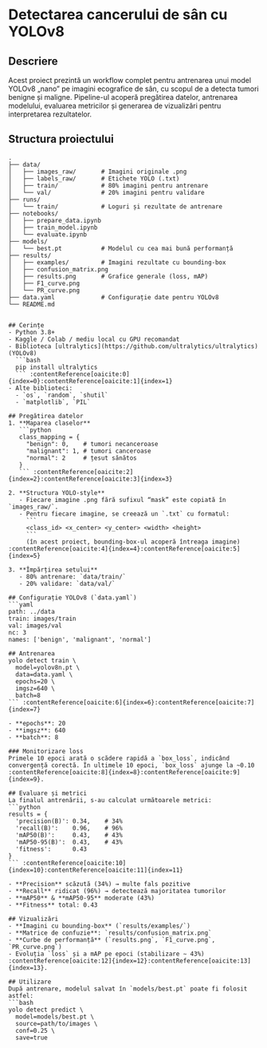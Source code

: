 # Detectarea cancerului de sân cu YOLOv8

## Descriere
Acest proiect prezintă un workflow complet pentru antrenarea unui model YOLOv8 „nano” pe imagini ecografice de sân, cu scopul de a detecta tumori benigne și maligne. Pipeline-ul acoperă pregătirea datelor, antrenarea modelului, evaluarea metricilor și generarea de vizualizări pentru interpretarea rezultatelor.

## Structura proiectului
```plaintext
.
├── data/
│   ├── images_raw/       # Imagini originale .png
│   ├── labels_raw/       # Etichete YOLO (.txt)
│   ├── train/            # 80% imagini pentru antrenare
│   └── val/              # 20% imagini pentru validare
├── runs/
│   └── train/            # Loguri și rezultate de antrenare
├── notebooks/
│   ├── prepare_data.ipynb
│   ├── train_model.ipynb
│   └── evaluate.ipynb
├── models/
│   └── best.pt           # Modelul cu cea mai bună performanță
├── results/
│   ├── examples/         # Imagini rezultate cu bounding-box
│   ├── confusion_matrix.png
│   ├── results.png       # Grafice generale (loss, mAP)
│   ├── F1_curve.png
│   └── PR_curve.png
├── data.yaml             # Configurație date pentru YOLOv8
└── README.md


## Cerințe
- Python 3.8+
- Kaggle / Colab / mediu local cu GPU recomandat
- Biblioteca [ultralytics](https://github.com/ultralytics/ultralytics) (YOLOv8)  
  ```bash
  pip install ultralytics
  ``` :contentReference[oaicite:0]{index=0}:contentReference[oaicite:1]{index=1}
- Alte biblioteci:
  - `os`, `random`, `shutil`
  - `matplotlib`, `PIL`

## Pregătirea datelor
1. **Maparea claselor**  
   ```python
   class_mapping = {
     "benign": 0,    # tumori necanceroase
     "malignant": 1, # tumori canceroase
     "normal": 2     # țesut sănătos
   }
   ``` :contentReference[oaicite:2]{index=2}:contentReference[oaicite:3]{index=3}

2. **Structura YOLO-style**  
   - Fiecare imagine .png fără sufixul “mask” este copiată în `images_raw/`.  
   - Pentru fiecare imagine, se creează un `.txt` cu formatul:  
     ```
     <class_id> <x_center> <y_center> <width> <height>
     ```
     (în acest proiect, bounding-box-ul acoperă întreaga imagine) :contentReference[oaicite:4]{index=4}:contentReference[oaicite:5]{index=5}

3. **Împărțirea setului**  
   - 80% antrenare: `data/train/`  
   - 20% validare: `data/val/`

## Configurație YOLOv8 (`data.yaml`)
```yaml
path: ../data
train: images/train
val: images/val
nc: 3
names: ['benign', 'malignant', 'normal']

## Antrenarea
yolo detect train \
  model=yolov8n.pt \
  data=data.yaml \
  epochs=20 \
  imgsz=640 \
  batch=8
``` :contentReference[oaicite:6]{index=6}:contentReference[oaicite:7]{index=7}

- **epochs**: 20  
- **imgsz**: 640  
- **batch**: 8  

### Monitorizare loss
Primele 10 epoci arată o scădere rapidă a `box_loss`, indicând convergență corectă. În ultimele 10 epoci, `box_loss` ajunge la ~0.10 :contentReference[oaicite:8]{index=8}:contentReference[oaicite:9]{index=9}.

## Evaluare și metrici
La finalul antrenării, s-au calculat următoarele metrici:
```python
results = {
  'precision(B)': 0.34,    # 34%
  'recall(B)':    0.96,    # 96%
  'mAP50(B)':     0.43,    # 43%
  'mAP50-95(B)':  0.43,    # 43%
  'fitness':      0.43
}
``` :contentReference[oaicite:10]{index=10}:contentReference[oaicite:11]{index=11}

- **Precision** scăzută (34%) → multe fals pozitive  
- **Recall** ridicat (96%) → detectează majoritatea tumorilor  
- **mAP50** & **mAP50-95** moderate (43%)  
- **Fitness** total: 0.43

## Vizualizări
- **Imagini cu bounding-box** (`results/examples/`)  
- **Matrice de confuzie**: `results/confusion_matrix.png`  
- **Curbe de performanță** (`results.png`, `F1_curve.png`, `PR_curve.png`)  
- Evoluția `loss` și a mAP pe epoci (stabilizare ∼ 43%) :contentReference[oaicite:12]{index=12}:contentReference[oaicite:13]{index=13}.

## Utilizare
După antrenare, modelul salvat în `models/best.pt` poate fi folosit astfel:
```bash
yolo detect predict \
  model=models/best.pt \
  source=path/to/images \
  conf=0.25 \
  save=true
